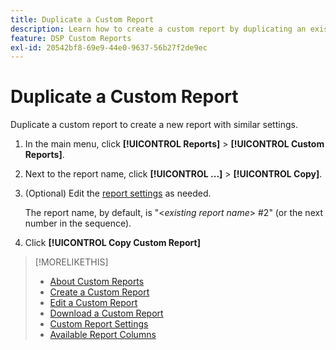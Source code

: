 ```yaml
---
title: Duplicate a Custom Report
description: Learn how to create a custom report by duplicating an existing report.
feature: DSP Custom Reports
exl-id: 20542bf8-69e9-44e0-9637-56b27f2de9ec
---
```

# Duplicate a Custom Report

Duplicate a custom report to create a new report with similar settings.

1. In the main menu, click **[!UICONTROL Reports]** > **[!UICONTROL Custom Reports]**.

1. Next to the report name, click **[!UICONTROL ...]** > **[!UICONTROL Copy]**.

1. (Optional) Edit the [report settings](/help/dsp/reports/report-settings.md) as needed.

    The report name, by default, is "\<*existing report name*\> \#2" (or the next number in the sequence).

1. Click **[!UICONTROL Copy Custom Report]** 

>[!MORELIKETHIS]
>
>* [About Custom Reports](/help/dsp/reports/report-about.md)
>* [Create a Custom Report](/help/dsp/reports/report-create.md)
>* [Edit a Custom Report](/help/dsp/reports/report-edit.md)
>* [Download a Custom Report](/help/dsp/reports/report-download.md)
>* [Custom Report Settings](/help/dsp/reports/report-settings.md)
>* [Available Report Columns](/help/dsp/reports/report-columns.md)

